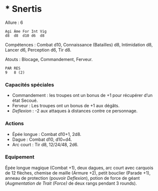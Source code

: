 # * Snertis

Allure : 6

	Agi	Âme	For	Int	Vig
	d8	d8	d10	d6	d8

Compétences : Combat d10, Connaissance (Batailles) d8, Intimidation d8, Lancer d6, Perception d6, Tir d8.

Atouts : Blocage, Commandement, Ferveur.

	PAR	RES
	9	8 (2)

### Capacités spéciales
- Commandement : les troupes ont un bonus de +1 pour récupérer d’un état Secoué.
- Ferveur : Les troupes ont un bonus de +1 aux dégâts.
- _Deflexion_ : -2 aux attaques à distances contre ce personnage.

### Actions
- Épée longue : Combat d10+1, 2d8.
- Dague : Combat d10, d10+d4.
- Arc court : Tir d8, 12/24/48, 2d6.

### Equipement
Épée longue magique (Combat +1), deux dagues, arc court avec carquois de 12 flèches, chemise de maille (Armure +2), petit bouclier (Parade +1), anneau de protection (pouvoir _Deflexion_), potion de force de géant (_Augmentation de Trait (Force)_ de deux rangs pendant 3 rounds).
